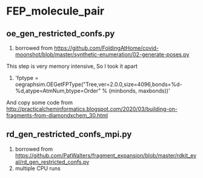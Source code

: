 # FEP_molecule_pair

## oe_gen_restricted_confs.py
1. borrowed from https://github.com/FoldingAtHome/covid-moonshot/blob/master/synthetic-enumeration/02-generate-poses.py

This step is very memory intensive, So I took it apart
1. 'fptype = oegraphsim.OEGetFPType("Tree,ver=2.0.0,size=4096,bonds=%d-%d,atype=AtmNum,btype=Order"
                                    % (minbonds, maxbonds))'
                                    
And copy some code from http://practicalcheminformatics.blogspot.com/2020/03/building-on-fragments-from-diamondxchem_30.html

## rd_gen_restricted_confs_mpi.py
1. borrowed from https://github.com/PatWalters/fragment_expansion/blob/master/rdkit_eval/rd_gen_restricted_confs.py
2. multiple CPU runs
